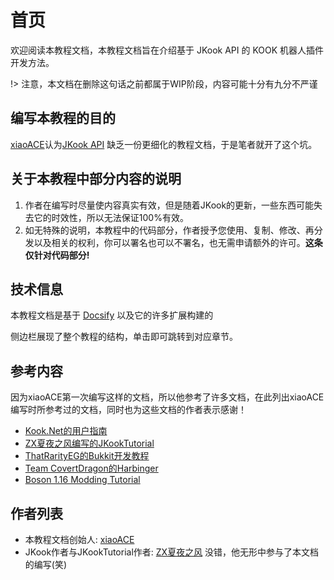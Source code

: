 # 首页

欢迎阅读本教程文档，本教程文档旨在介绍基于 JKook API 的 KOOK 机器人插件开发方法。

!> 注意，本文档在删除这句话之前都属于WIP阶段，内容可能十分有九分不严谨

## 编写本教程的目的

[xiaoACE](https://github.com/xiaoACE6716)认为[JKook API](https://github.com/SNWCreations/JKook) 缺乏一份更细化的教程文档，于是笔者就开了这个坑。 

## 关于本教程中部分内容的说明

1. 作者在编写时尽量使内容真实有效，但是随着JKook的更新，一些东西可能失去它的时效性，所以无法保证100%有效。
2. 如无特殊的说明，本教程中的代码部分，作者授予您使用、复制、修改、再分发以及相关的权利，你可以署名也可以不署名，也无需申请额外的许可。**这条仅针对代码部分!**

## 技术信息

本教程文档是基于 [Docsify](https://docsify.js.org/#/zh-cn/) 以及它的许多扩展构建的

侧边栏展现了整个教程的结构，单击即可跳转到对应章节。

## 参考内容

因为xiaoACE第一次编写这样的文档，所以他参考了许多文档，在此列出xiaoACE编写时所参考过的文档，同时也为这些文档的作者表示感谢！

- [Kook.Net的用户指南](https://kooknet.dev/guides/introduction/intro.html)  
- [ZX夏夜之风编写的JKookTutorial](https://github.com/SNWCreations/JKookTutorial)
- [ThatRarityEG的Bukkit开发教程](https://plugindiary.pvpin.org/Volume0/Preface_Original.html)  
- [Team CovertDragon的Harbinger](https://harbinger.covertdragon.team/)
- [Boson 1.16 Modding Tutorial](https://boson.v2mcdev.com/)

## 作者列表

- 本教程文档创始人: [xiaoACE](https://github.com/xiaoACE6716)
- JKook作者与JKookTutorial作者: [ZX夏夜之风](https://github.com/SNWCreations) 没错，他无形中参与了本文档的编写(笑)